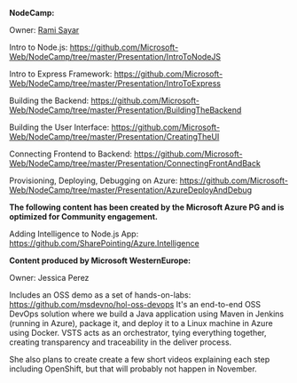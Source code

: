 **NodeCamp:**

Owner: [Rami Sayar](https://twitter.com/ramisayar)

Intro to Node.js:
https://github.com/Microsoft-Web/NodeCamp/tree/master/Presentation/IntroToNodeJS

Intro to Express Framework:
https://github.com/Microsoft-Web/NodeCamp/tree/master/Presentation/IntroToExpress

Building the Backend:
https://github.com/Microsoft-Web/NodeCamp/tree/master/Presentation/BuildingTheBackend

Building the User Interface:
https://github.com/Microsoft-Web/NodeCamp/tree/master/Presentation/CreatingTheUI

Connecting Frontend to Backend:
https://github.com/Microsoft-Web/NodeCamp/tree/master/Presentation/ConnectingFrontAndBack

Provisioning, Deploying, Debugging on Azure:
https://github.com/Microsoft-Web/NodeCamp/tree/master/Presentation/AzureDeployAndDebug


**The following content has been created by the Microsoft Azure PG and is optimized for Community engagement.**

Adding Intelligence to Node.js App:
https://github.com/SharePointing/Azure.Intelligence

**Content produced by Microsoft WesternEurope:**

Owner: Jessica Perez 

Includes an OSS demo as a set of hands-on-labs: https://github.com/msdevno/hol-oss-devops
It's an end-to-end OSS DevOps solution where we build a Java application using Maven in Jenkins (running in Azure), package it, and deploy it to a Linux machine in Azure using Docker. VSTS acts as an orchestrator, tying everything together, creating transparency and traceability in the deliver process. 

She also plans to create create a few short videos explaining each step including OpenShift, but that will probably not happen in November.
